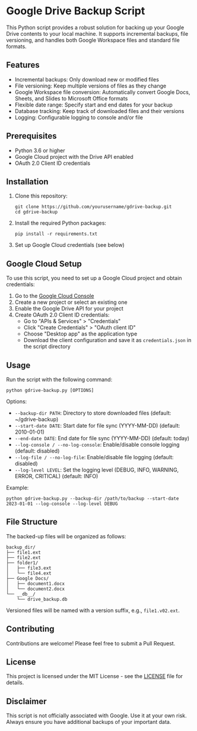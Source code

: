 # Google Drive Backup Script

This Python script provides a robust solution for backing up your Google Drive contents to your local machine. It supports incremental backups, file versioning, and handles both Google Workspace files and standard file formats.

## Features

- Incremental backups: Only download new or modified files
- File versioning: Keep multiple versions of files as they change
- Google Workspace file conversion: Automatically convert Google Docs, Sheets, and Slides to Microsoft Office formats
- Flexible date range: Specify start and end dates for your backup
- Database tracking: Keep track of downloaded files and their versions
- Logging: Configurable logging to console and/or file

## Prerequisites

- Python 3.6 or higher
- Google Cloud project with the Drive API enabled
- OAuth 2.0 Client ID credentials

## Installation

1. Clone this repository:
   ```
   git clone https://github.com/yourusername/gdrive-backup.git
   cd gdrive-backup
   ```

2. Install the required Python packages:
   ```
   pip install -r requirements.txt
   ```

3. Set up Google Cloud credentials (see below)

## Google Cloud Setup

To use this script, you need to set up a Google Cloud project and obtain credentials:

1. Go to the [Google Cloud Console](https://console.cloud.google.com/)
2. Create a new project or select an existing one
3. Enable the Google Drive API for your project
4. Create OAuth 2.0 Client ID credentials:
   - Go to "APIs & Services" > "Credentials"
   - Click "Create Credentials" > "OAuth client ID"
   - Choose "Desktop app" as the application type
   - Download the client configuration and save it as `credentials.json` in the script directory

## Usage

Run the script with the following command:

```
python gdrive-backup.py [OPTIONS]
```

Options:
- `--backup-dir PATH`: Directory to store downloaded files (default: ~/gdrive-backup)
- `--start-date DATE`: Start date for file sync (YYYY-MM-DD) (default: 2010-01-01)
- `--end-date DATE`: End date for file sync (YYYY-MM-DD) (default: today)
- `--log-console / --no-log-console`: Enable/disable console logging (default: disabled)
- `--log-file / --no-log-file`: Enable/disable file logging (default: disabled)
- `--log-level LEVEL`: Set the logging level (DEBUG, INFO, WARNING, ERROR, CRITICAL) (default: INFO)

Example:
```
python gdrive-backup.py --backup-dir /path/to/backup --start-date 2023-01-01 --log-console --log-level DEBUG
```

## File Structure

The backed-up files will be organized as follows:
```
backup_dir/
├── file1.ext
├── file2.ext
├── folder1/
│   ├── file3.ext
│   └── file4.ext
├── Google Docs/
│   ├── document1.docx
│   └── document2.docx
└── __db__/
    └── drive_backup.db
```

Versioned files will be named with a version suffix, e.g., `file1.v02.ext`.

## Contributing

Contributions are welcome! Please feel free to submit a Pull Request.

## License

This project is licensed under the MIT License - see the [LICENSE](LICENSE) file for details.

## Disclaimer

This script is not officially associated with Google. Use it at your own risk. Always ensure you have additional backups of your important data.